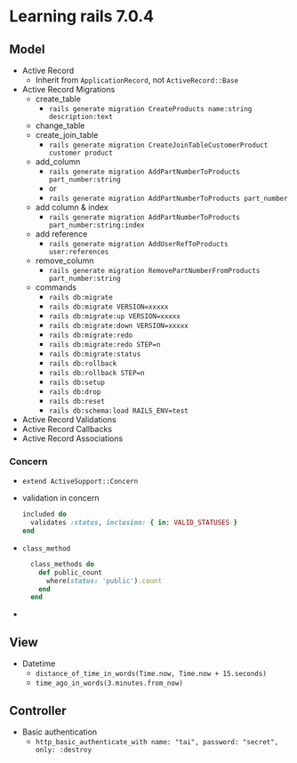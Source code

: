 # Learning rails 7.0.4

## Model

- Active Record
  - Inherit from `ApplicationRecord`, not `ActiveRecord::Base`
- Active Record Migrations
  - create_table
    - `rails generate migration CreateProducts name:string description:text`
  - change_table
  - create_join_table
    - `rails generate migration CreateJoinTableCustomerProduct customer product`
  - add_column
    - `rails generate migration AddPartNumberToProducts part_number:string`
    - or
    - `rails generate migration AddPartNumberToProducts part_number`
  - add column & index
    - `rails generate migration AddPartNumberToProducts part_number:string:index`
  - add reference
    - `rails generate migration AddUserRefToProducts user:references`
  - remove_column
    - `rails generate migration RemovePartNumberFromProducts part_number:string`
  - commands
    - `rails db:migrate`
    - `rails db:migrate VERSION=xxxxx`
    - `rails db:migrate:up VERSION=xxxxx`
    - `rails db:migrate:down VERSION=xxxxx`
    - `rails db:migrate:redo`
    - `rails db:migrate:redo STEP=n`
    - `rails db:migrate:status`
    - `rails db:rollback`
    - `rails db:rollback STEP=n`
    - `rails db:setup`
    - `rails db:drop`
    - `rails db:reset`
    - `rails db:schema:load RAILS_ENV=test`
- Active Record Validations
- Active Record Callbacks
- Active Record Associations

### Concern

- `extend ActiveSupport::Concern`
- validation in concern

    ```ruby
    included do
      validates :status, inclusion: { in: VALID_STATUSES }
    end
    ```
  
- `class_method`

    ```ruby
      class_methods do
        def public_count
          where(status: 'public').count
        end
      end
    ```
- 

## View

- Datetime
  - `distance_of_time_in_words(Time.now, Time.now + 15.seconds)`
  - `time_ago_in_words(3.minutes.from_now)`

## Controller

- Basic authentication
  - `http_basic_authenticate_with name: "tai", password: "secret", only: :destroy`

